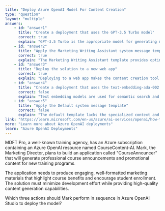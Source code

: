 ```yaml
---
title: "Deploy Azure OpenAI Model For Content Creation"
type: "question"
layout: "multiple"
answers:
    - id: "answer1"
      title: "Create a deployment that uses the GPT-3.5 Turbo model"
      correct: true
      explain: "GPT-3.5 Turbo is the appropriate model for generating marketing content and course announcements with natural language capabilities."
    - id: "answer2"
      title: "Apply the Marketing Writing Assistant system message template"
      correct: true
      explain: "The Marketing Writing Assistant template provides optimized prompts and context for creating professional marketing content and announcements."
    - id: "answer3"
      title: "Deploy the solution to a new web app"
      correct: true
      explain: "Deploying to a web app makes the content creation tool accessible to the marketing team through a user-friendly interface."
    - id: "answer4"
      title: "Create a deployment that uses the text-embedding-ada-002 model"
      correct: false
      explain: "Text embedding models are used for semantic search and similarity, not for generating written content like course announcements."
    - id: "answer5"
      title: "Apply the Default system message template"
      correct: false
      explain: "The default template lacks the specialized context and formatting needed for marketing content creation."
link: "https://learn.microsoft.com/en-us/azure/ai-services/openai/how-to/create-resource"
more: "Learn more about Azure OpenAI deployments"
learn: "Azure OpenAI Deployments"
---
```


MDFT Pro, a well-known training agency, has an Azure subscription containing an Azure OpenAI resource named CourseContent-AI. Mark, the Marketing Director, plans to build an application called "CourseAnnouncer" that will generate professional course announcements and promotional content for new training programs. 

The application needs to produce engaging, well-formatted marketing materials that highlight course benefits and encourage student enrollment. The solution must minimize development effort while providing high-quality content generation capabilities.

Which three actions should Mark perform in sequence in Azure OpenAI Studio to deploy the model?
